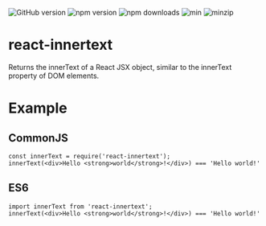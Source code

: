 ![GitHub version](https://img.shields.io/github/package-json/v/CharlesStover/react-innertext.svg)
![npm version](https://img.shields.io/npm/v/react-innertext.svg)
![npm downloads](https://img.shields.io/npm/dt/react-innertext.svg)
![min](https://img.shields.io/bundlephobia/min/react-innertext.svg)
![minzip](https://img.shields.io/bundlephobia/minzip/react-innertext.svg)

# react-innertext
Returns the innerText of a React JSX object, similar to the innerText property of DOM elements.

# Example

## CommonJS
```JS
const innerText = require('react-innertext');
innerText(<div>Hello <strong>world</strong>!</div>) === 'Hello world!'
```

## ES6
```JS
import innerText from 'react-innertext';
innerText(<div>Hello <strong>world</strong>!</div>) === 'Hello world!'
```
